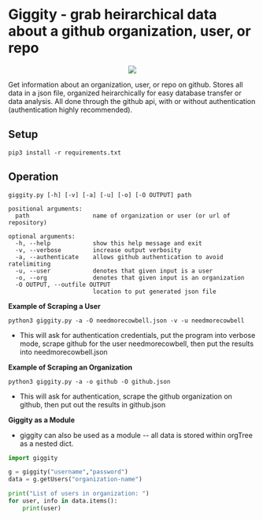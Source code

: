 #  Giggity - grab heirarchical data about a github organization, user, or repo

<p align="center">
    <img src="https://user-images.githubusercontent.com/9204902/51312125-3aa4d700-1a53-11e9-89e8-a02063d93595.gif"></img>
</p>

Get information about an organization, user, or repo on github. Stores all data in a json file, organized heirarchically for easy database transfer or data analysis. All done through the github api, with or without authentication (authentication highly recommended).

## Setup

`pip3 install -r requirements.txt`


## Operation

```
giggity.py [-h] [-v] [-a] [-u] [-o] [-O OUTPUT] path

positional arguments:
  path                  name of organization or user (or url of repository)

optional arguments:
  -h, --help            show this help message and exit
  -v, --verbose         increase output verbosity
  -a, --authenticate    allows github authentication to avoid ratelimiting
  -u, --user            denotes that given input is a user
  -o, --org             denotes that given input is an organization
  -O OUTPUT, --outfile OUTPUT
                        location to put generated json file

```

**Example of Scraping a User**

    python3 giggity.py -a -O needmorecowbell.json -v -u needmorecowbell

- This will ask for authentication credentials, put the program into verbose mode, scrape github for the user needmorecowbell, then put the results into needmorecowbell.json

**Example of Scraping an Organization**

    python3 giggity.py -a -o github -O github.json

- This will ask for authentication, scrape the github organization on github, then put out the results in github.json

**Giggity as a Module** 

- giggity can also be used as a module -- all data is stored within orgTree as a nested dict.

```python
import giggity

g = giggity("username","password")
data = g.getUsers("organization-name")

print("List of users in organization: ")
for user, info in data.items():
    print(user)
```
